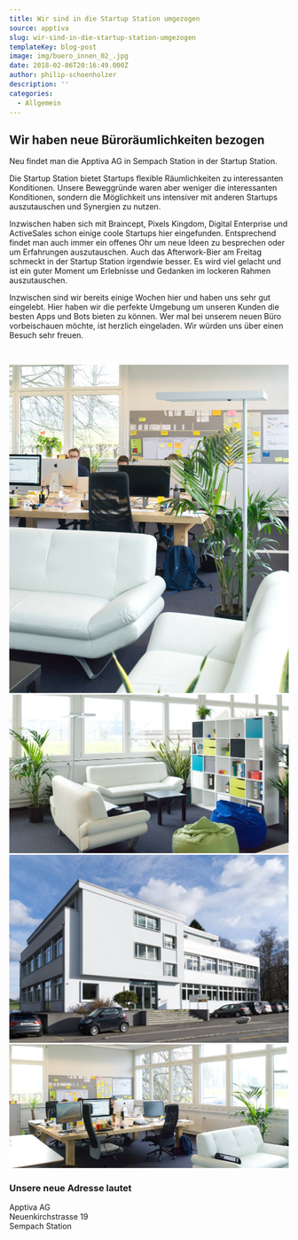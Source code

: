 ```yaml
---
title: Wir sind in die Startup Station umgezogen
source: apptiva
slug: wir-sind-in-die-startup-station-umgezogen
templateKey: blog-post
image: img/buero_innen_02_.jpg
date: 2018-02-06T20:16:49.000Z
author: philip-schoenholzer
description: ''
categories:
  - Allgemein
---
```


## Wir haben neue Büroräumlichkeiten bezogen

Neu findet man die Apptiva AG in Sempach Station in der Startup Station.

Die Startup Station bietet Startups flexible Räumlichkeiten zu interessanten Konditionen. Unsere Beweggründe waren aber weniger die interessanten Konditionen, sondern die Möglichkeit uns intensiver mit anderen Startups auszutauschen und Synergien zu nutzen.

Inzwischen haben sich mit Braincept, Pixels Kingdom, Digital Enterprise und ActiveSales schon einige coole Startups hier eingefunden. Entsprechend findet man auch immer ein offenes Ohr um neue Ideen zu besprechen oder um Erfahrungen auszutauschen. Auch das Afterwork-Bier am Freitag schmeckt in der Startup Station irgendwie besser. Es wird viel gelacht und ist ein guter Moment um Erlebnisse und Gedanken im lockeren Rahmen auszutauschen.

Inzwischen sind wir bereits einige Wochen hier und haben uns sehr gut eingelebt. Hier haben wir die perfekte Umgebung um unseren Kunden die besten Apps und Bots bieten zu können. Wer mal bei unserem neuen Büro vorbeischauen möchte, ist herzlich eingeladen. Wir würden uns über einen Besuch sehr freuen.

&nbsp;

<div className="flex [&>figure]:basis-60 flex-wrap gap-2">

![Blick durchs Büro](img/buero_innen_04.jpg)
![Unsere Wohlfühlecke](img/buero_innen_05.jpg)
![Gebäude](img/gebaeude.jpg)
![Unsere Arbeitsplätze](img/buero_innen_03.jpg)

</div>

### Unsere neue Adresse lautet

Apptiva AG<br/>
Neuenkirchstrasse 19<br/>
Sempach Station<br/>
